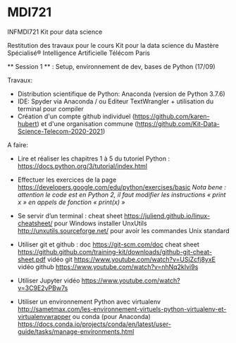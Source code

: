 # MDI721
INFMDI721 Kit pour data science

Restitution des travaux pour le cours Kit pour la data science du Mastère Spécialisé® Intelligence Artificielle
Télécom Paris

 ** Session 1 ** : Setup, environnement de dev, bases de Python (17/09)

  Travaux: 

  - Distribution scientifique de Python:  Anaconda (version de Python 3.7.6)
  - IDE:  Spyder via Anaconda / ou Editeur TextWrangler + utilisation du terminal pour compiler 
  - Création d'un compte github individuel (https://github.com/karen-hubert) et d'une organisation commune (https://github.com/Kit-Data-Science-Telecom-2020-2021) 

  A faire: 
  - Lire et réaliser les chapitres 1 à 5 du tutoriel Python : https://docs.python.org/3/tutorial/index.html
  - Effectuer les exercices de la page https://developers.google.com/edu/python/exercises/basic
    *Nota bene : attention le code est en Python 2, il faut modifier les instructions « print x » en appels de fonction « print(x) »*

 - Se servir d’un terminal : cheat sheet  https://juliend.github.io/linux-cheatsheet/ pour Windows installer UnxUtils http://unxutils.sourceforge.net/ pour avoir les commandes Unix standard

 - Utiliser git et github : doc https://git-scm.com/doc cheat sheet https://github.github.com/training-kit/downloads/github-git-cheat-sheet.pdf vidéo git https://www.youtube.com/watch?v=USjZcfj8yxE vidéo github https://www.youtube.com/watch?v=nhNq2kIvi9s

 - Utiliser Jupyter vidéo https://www.youtube.com/watch?v=3C9E2yPBw7s

 - Utiliser un environnement Python avec virtualenv http://sametmax.com/les-environnement-virtuels-python-virtualenv-et-virtualenvwrapper  ou conda (pour Anaconda) https://docs.conda.io/projects/conda/en/latest/user-guide/tasks/manage-environments.html 


